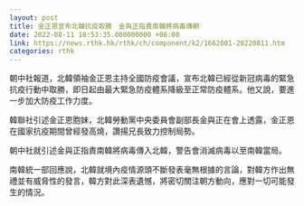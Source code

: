 ```yaml
---
layout: post
title: 金正恩宣布北韓抗疫取勝　金與正指責南韓將病毒傳朝
date: 2022-08-11 18:53:35.000000000 +08:00
link: https://news.rthk.hk/rthk/ch/component/k2/1662001-20220811.htm
categories: rthk
---
```


朝中社報道，北韓領袖金正恩主持全國防疫會議，宣布北韓已經從新冠病毒的緊急抗疫行動中取勝，即日起由最大緊急防疫體系降級至正常防疫體系。他又說，要進一步加大防疫工作力度。

韓聯社引述金正恩胞妹，北韓勞動黨中央委員會副部長金與正在會上透露，金正恩在國家抗疫期間曾經發高燒，讚揚兄長致力控制局勢。

朝中社就引述金與正指責南韓將病毒傳入北韓，警告會消滅病毒以至南韓當局。

南韓統一部回應說，北韓就境內疫情源頭不斷發表毫無根據的言論，對韓方作出無禮並有威脅性的發言，韓方對此深表遺憾，將密切關注朝方動向，應對一切可能發生的情況。
